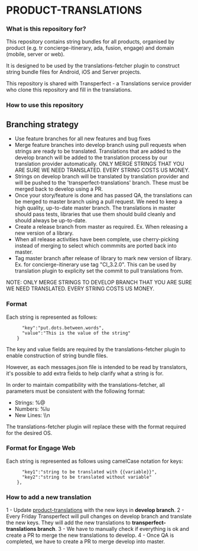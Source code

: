# PRODUCT-TRANSLATIONS

### What is this repository for?
This repository contains string bundles for all products, organised by product (e.g. tr concierge-itinerary, ada, fusion, engage) and domain (mobile, server or web).

It is designed to be used by the translations-fetcher plugin to construct string bundle files for Android, iOS and Server projects.

This repository is shared with Transperfect - a Translations service provider who clone this repository and fill in the translations.

### How to use this repository

## Branching strategy

* Use feature branches for all new features and bug fixes
* Merge feature branches into develop branch using pull requests when strings are ready to be translated. Translations that are added to the develop branch will be added to the translation process by our translation provider automatically. ONLY MERGE STRINGS THAT YOU ARE SURE WE NEED TRANSLATED. EVERY STRING COSTS US MONEY.
* Strings on develop branch will be translated by translation provider and will be pushed to the 'transperfect-translations' branch. These must be merged back to develop using a PR.
* Once your story/feature is done and has passed QA, the translations can be merged to master branch using a pull request. We need to keep a high quality, up-to-date master branch. The translations in master should pass tests, libraries that use them should build cleanly and should always be up-to-date.
* Create a release branch from master as required. Ex. When releasing a new version of a library.
* When all release activities have been complete, use cherry-picking instead of merging to select which commmits are ported back into master.
* Tag master branch after release of library to mark new version of library. Ex. for concierge-itinerary use tag "CI_3.2.0". This can be used by translation plugin to explicity set the commit to pull translations from.

NOTE: ONLY MERGE STRINGS TO DEVELOP BRANCH THAT YOU ARE SURE WE NEED TRANSLATED. EVERY STRING COSTS US MONEY.

### Format

Each string is represented as follows:

``` {
      "key":"put.dots.between.words",
      "value":"This is the value of the string"
    }
```

The key and value fields are required by the translations-fetcher plugin to enable construction of string bundle files.

However, as each messages.json file is intended to be read by translators, it's possible to add extra fields to help clarify what a string is for.

In order to maintain compatibility with the translations-fetcher, all parameters must be consistent with the following format:

* Strings: %@
* Numbers: %lu
* New Lines: \\\\n


The translations-fetcher plugin will replace these with the format required for the desired OS.

### Format for Engage Web

Each string is represented as follows using camelCase notation for keys:

``` "webComponent":{
      "key1":"string to be translated with {{variable}}",
      "key2":"string to be translated without variable"
    },
```

### How to add a new translation

1 - Update [product-translations](https://bitbucket.org/mttnow/product-translations/src/master/) with the new keys in **develop branch**.
2 - Every Friday Transperfect will pull changes on develop branch and translate the new keys. They will add the new translations to **transperfect-translations branch**.
3 - We have to manually check if everything is ok and create a PR to merge the new translations to develop.
4 - Once QA is completed, we have to create a PR to merge develop into master.
